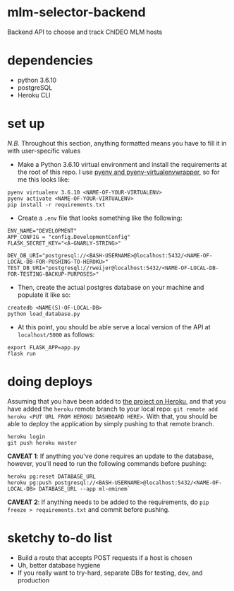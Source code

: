 # mlm-selector-backend
Backend API to choose and track ChIDEO MLM hosts

# dependencies
- python 3.6.10
- postgreSQL
- Heroku CLI

# set up
_N.B._ Throughout this section, anything formatted <LIKE-THIS> means you have to fill it in with user-specific values

- Make a Python 3.6.10 virtual environment and install the requirements at the root of this repo. I use [pyenv and  pyenv-virtualenvwrapper](https://gist.github.com/eliangcs/43a51f5c95dd9b848ddc), so for me this looks like:

```
pyenv virtualenv 3.6.10 <NAME-OF-YOUR-VIRTUALENV>
pyenv activate <NAME-OF-YOUR-VIRTUALENV>
pip install -r requirements.txt
```

- Create a `.env` file that looks something like the following:

```
ENV_NAME="DEVELOPMENT"
APP_CONFIG = "config.DevelopmentConfig"
FLASK_SECRET_KEY="<A-GNARLY-STRING>"

DEV_DB_URI="postgresql://<BASH-USERNAME>@localhost:5432/<NAME-OF-LOCAL-DB-FOR-PUSHING-TO-HEROKU>"
TEST_DB_URI="postgresql://rweijer@localhost:5432/<NAME-OF-LOCAL-DB-FOR-TESTING-BACKUP-PURPOSES>"
```

- Then, create the actual postgres database on your machine and populate it like so:
```
createdb <NAME(S)-OF-LOCAL-DB>
python load_database.py
```

- At this point, you should be able serve a local version of the API at `localhost/5000` as follows:

```
export FLASK_APP=app.py
flask run
```

# doing deploys
Assuming that you have been added to [the project on Heroku](https://dashboard.heroku.com/apps/ml-eminem), and that you have added the `heroku` remote branch to your local repo: `git remote add heroku <PUT URL FROM HEROKU DASHBOARD HERE>`. With that, you should be able to deploy the application by simply pushing to that remote branch.

```
heroku login
git push heroku master
```

**CAVEAT 1**: If anything you've done requires an update to the database, however, you'll need to run the following commands before pushing: 
```
heroku pg:reset DATABASE_URL
heroku pg:push postgresql://<BASH-USERNAME>@localhost:5432/<NAME-OF-LOCAL-DB> DATABASE_URL --app ml-eminem`
```

**CAVEAT 2**: If anything needs to be added to the requirements, do `pip freeze > requirements.txt` and commit before pushing.

# sketchy to-do list
- Build a route that accepts POST requests if a host is chosen
- Uh, better database hygiene
- If you really want to try-hard, separate DBs for testing, dev, and production